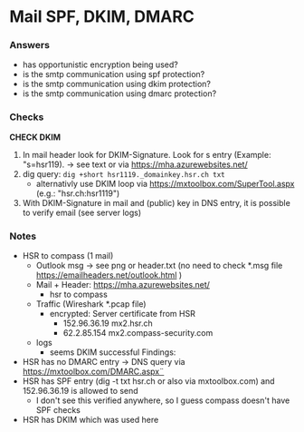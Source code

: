 # Mail SPF, DKIM, DMARC

### Answers


- has opportunistic encryption being used?
- is the smtp communication using spf protection?
- is the smtp communication using dkim protection?
- is the smtp communication using dmarc protection?

### Checks


**CHECK DKIM**
1. In mail header look for DKIM-Signature. Look for s entry (Example: "s=hsr119).  -> see text or via https://mha.azurewebsites.net/ 
2. dig query: `dig +short hsr1119._domainkey.hsr.ch txt`
    - alternativly use DKIM loop via https://mxtoolbox.com/SuperTool.aspx (e.g.: "hsr.ch:hsr1119")
3. With DKIM-Signature in mail and (public) key in DNS entry, it is possible to verify email (see server logs)

### Notes

- HSR to compass (1 mail)
    - Outlook msg -> see png or header.txt (no need to check *.msg file https://emailheaders.net/outlook.html )
    - Mail + Header:  https://mha.azurewebsites.net/  
        - hsr to compass
    - Traffic (Wireshark *.pcap file)
        - encrypted: Server certificate from HSR
            - 152.96.36.19 mx2.hsr.ch
            - 62.2.85.154 mx2.compass-security.com
    - logs
        - seems DKIM successful
Findings: 
- HSR has no DMARC entry -> DNS query via https://mxtoolbox.com/DMARC.aspx¨
- HSR has SPF entry (dig -t txt hsr.ch or also via mxtoolbox.com) and 152.96.36.19 is allowed to send
    -  I don't see this verified anywhere, so I guess compass doesn't have SPF checks
- HSR has DKIM which was used here
